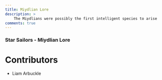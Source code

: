```yaml
---
title: Miydlian Lore
description: >
	The Miydlians were possibly the first intelligent species to arise across the stars, and they were the first to advocate for a universal governing body. They're classified as "living crystal aliens", after the slang name for beings from the world of Horrucun. They've spent the eons exploring, crafting and researching, but don't expect them to be push-overs: they are incredibly good manufacturers of weapons and possess super strength, and they've never lost a war. 
comments: true
---
```


### Star Sailors - Miydlian Lore





# Contributors
* Liam Arbuckle
